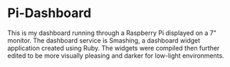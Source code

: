 # Pi-Dashboard
This is my dashboard running through a Raspberry Pi displayed on a 7" monitor. The dashboard service is Smashing, a dashboard widget application created using Ruby. The widgets were compiled then further edited to be more visually pleasing and darker for low-light environments.
